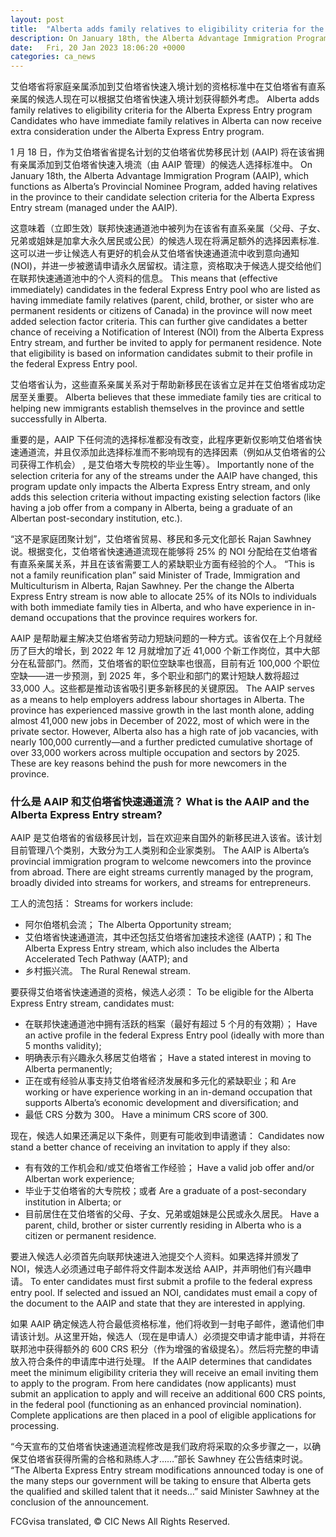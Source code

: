 ```yaml
---
layout: post
title:  "Alberta adds family relatives to eligibility criteria for the Alberta Express Entry program"
description: On January 18th, the Alberta Advantage Immigration Program (AAIP), which functions as Alberta’s Provincial Nominee Program, added having relatives in the province to their candidate selection criteria for the Alberta Express Entry stream (managed under the AAIP). Discover if You Are Eligible for Canadian Immigration This means that (effective immediately) candidates in the federal Express […]
date:   Fri, 20 Jan 2023 18:06:20 +0000
categories: ca_news
---
```


艾伯塔省将家庭亲属添加到艾伯塔省快速入境计划的资格标准中在艾伯塔省有直系亲属的候选人现在可以根据艾伯塔省快速入境计划获得额外考虑。	Alberta adds family relatives to eligibility criteria for the Alberta Express Entry program Candidates who have immediate family relatives in Alberta can now receive extra consideration under the Alberta Express Entry program.
	
1 月 18 日，作为艾伯塔省省提名计划的艾伯塔省优势移民计划 (AAIP) 将在该省拥有亲属添加到艾伯塔省快速入境流（由 AAIP 管理）的候选人选择标准中。	On January 18th, the Alberta Advantage Immigration Program (AAIP), which functions as Alberta’s Provincial Nominee Program, added having relatives in the province to their candidate selection criteria for the Alberta Express Entry stream (managed under the AAIP).
	
这意味着（立即生效）联邦快速通道池中被列为在该省有直系亲属（父母、子女、兄弟或姐妹是加拿大永久居民或公民）的候选人现在将满足额外的选择因素标准.这可以进一步让候选人有更好的机会从艾伯塔省快速通道流中收到意向通知 (NOI)，并进一步被邀请申请永久居留权。请注意，资格取决于候选人提交给他们在联邦快速通道池中的个人资料的信息。	This means that (effective immediately) candidates in the federal Express Entry pool who are listed as having immediate family relatives (parent, child, brother, or sister who are permanent residents or citizens of Canada) in the province will now meet added selection factor criteria. This can further give candidates a better chance of receiving a Notification of Interest (NOI) from the Alberta Express Entry stream, and further be invited to apply for permanent residence. Note that eligibility is based on information candidates submit to their profile in the federal Express Entry pool.
	
艾伯塔省认为，这些直系亲属关系对于帮助新移民在该省立足并在艾伯塔省成功定居至关重要。	Alberta believes that these immediate family ties are critical to helping new immigrants establish themselves in the province and settle successfully in Alberta.
	
重要的是，AAIP 下任何流的选择标准都没有改变，此程序更新仅影响艾伯塔省快速通道流，并且仅添加此选择标准而不影响现有的选择因素（例如从艾伯塔省的公司获得工作机会） , 是艾伯塔大专院校的毕业生等）。	Importantly none of the selection criteria for any of the streams under the AAIP have changed, this program update only impacts the Alberta Express Entry stream, and only adds this selection criteria without impacting existing selection factors (like having a job offer from a company in Alberta, being a graduate of an Albertan post-secondary institution, etc.).
	
“这不是家庭团聚计划”，艾伯塔省贸易、移民和多元文化部长 Rajan Sawhney 说。根据变化，艾伯塔省快速通道流现在能够将 25% 的 NOI 分配给在艾伯塔省有直系亲属关系，并且在该省需要工人的紧缺职业方面有经验的个人。	“This is not a family reunification plan” said Minister of Trade, Immigration and Multiculturism in Alberta, Rajan Sawhney. Per the change the Alberta Express Entry stream is now able to allocate 25% of its NOIs to individuals with both immediate family ties in Alberta, and who have experience in in-demand occupations that the province requires workers for.
	
AAIP 是帮助雇主解决艾伯塔省劳动力短缺问题的一种方式。该省仅在上个月就经历了巨大的增长，到 2022 年 12 月就增加了近 41,000 个新工作岗位，其中大部分在私营部门。然而，艾伯塔省的职位空缺率也很高，目前有近 100,000 个职位空缺——进一步预测，到 2025 年，多个职业和部门的累计短缺人数将超过 33,000 人。这些都是推动该省吸引更多新移民的关键原因。	The AAIP serves as a means to help employers address labour shortages in Alberta. The province has experienced massive growth in the last month alone, adding almost 41,000 new jobs in December of 2022, most of which were in the private sector. However, Alberta also has a high rate of job vacancies, with nearly 100,000 currently—and a further predicted cumulative shortage of over 33,000 workers across multiple occupation and sectors by 2025. These are key reasons behind the push for more newcomers in the province.
	
### 什么是 AAIP 和艾伯塔省快速通道流？	What is the AAIP and the Alberta Express Entry stream?
	
AAIP 是艾伯塔省的省级移民计划，旨在欢迎来自国外的新移民进入该省。该计划目前管理八个类别，大致分为工人类别和企业家类别。	The AAIP is Alberta’s provincial immigration program to welcome newcomers into the province from abroad. There are eight streams currently managed by the program, broadly divided into streams for workers, and streams for entrepreneurs.
	
工人的流包括：	Streams for workers include:
	
* 阿尔伯塔机会流；	  The Alberta Opportunity stream;
* 艾伯塔省快速通道流，其中还包括艾伯塔省加速技术途径 (AATP)；和	  The Alberta Express Entry stream, which also includes the Alberta Accelerated Tech Pathway (AATP); and
* 乡村振兴流。	  The Rural Renewal stream.
	
要获得艾伯塔省快速通道的资格，候选人必须：	To be eligible for the Alberta Express Entry stream, candidates must:
	
* 在联邦快速通道池中拥有活跃的档案（最好有超过 5 个月的有效期）；	  Have an active profile in the federal Express Entry pool (ideally with more than 5 months validity);
* 明确表示有兴趣永久移居艾伯塔省；	  Have a stated interest in moving to Alberta permanently;
* 正在或有经验从事支持艾伯塔省经济发展和多元化的紧缺职业；和	  Are working or have experience working in an in-demand occupation that supports Alberta’s economic development and diversification; and
* 最低 CRS 分数为 300。	  Have a minimum CRS score of 300.
	
现在，候选人如果还满足以下条件，则更有可能收到申请邀请：	Candidates now stand a better chance of receiving an invitation to apply if they also:
	
* 有有效的工作机会和/或艾伯塔省工作经验；	  Have a valid job offer and/or Albertan work experience;
* 毕业于艾伯塔省的大专院校；或者	  Are a graduate of a post-secondary institution in Alberta; or
* 目前居住在艾伯塔省的父母、子女、兄弟或姐妹是公民或永久居民。	  Have a parent, child, brother or sister currently residing in Alberta who is a citizen or permanent residence.
	
要进入候选人必须首先向联邦快速进入池提交个人资料。如果选择并颁发了 NOI，候选人必须通过电子邮件将文件副本发送给 AAIP，并声明他们有兴趣申请。	To enter candidates must first submit a profile to the federal express entry pool. If selected and issued an NOI, candidates must email a copy of the document to the AAIP and state that they are interested in applying.
	
如果 AAIP 确定候选人符合最低资格标准，他们将收到一封电子邮件，邀请他们申请该计划。从这里开始，候选人（现在是申请人）必须提交申请才能申请，并将在联邦池中获得额外的 600 CRS 积分（作为增强的省级提名）。然后将完整的申请放入符合条件的申请库中进行处理。	If the AAIP determines that candidates meet the minimum eligibility criteria they will receive an email inviting them to apply to the program. From here candidates (now applicants) must submit an application to apply and will receive an additional 600 CRS points, in the federal pool (functioning as an enhanced provincial nomination). Complete applications are then placed in a pool of eligible applications for processing.
	
“今天宣布的艾伯塔省快速通道流程修改是我们政府将采取的众多步骤之一，以确保艾伯塔省获得所需的合格和熟练人才……”部长 Sawhney 在公告结束时说。	“The Alberta Express Entry stream modifications announced today is one of the many steps our government will be taking to ensure that Alberta gets the qualified and skilled talent that it needs…” said Minister Sawhney at the conclusion of the announcement.
	

FCGvisa translated, © CIC News All Rights Reserved.
